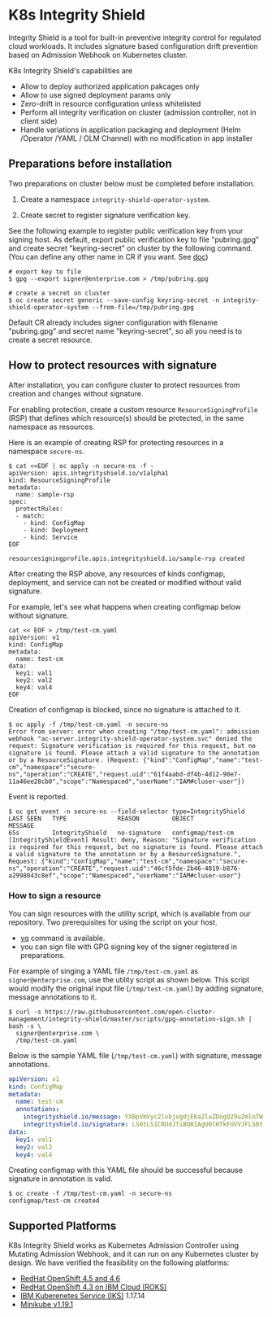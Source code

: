# K8s Integrity Shield
Integrity Shield is a tool for built-in preventive integrity control for regulated cloud workloads. It includes signature based configuration drift prevention based on Admission Webhook on Kubernetes cluster.

K8s Integrity Shield's capabilities are

- Allow to deploy authorized application pakcages only
- Allow to use signed deployment params only
- Zero-drift in resource configuration unless whitelisted
- Perform all integrity verification on cluster (admission controller, not in client side)
- Handle variations in application packaging and deployment (Helm /Operator /YAML / OLM Channel) with no modification in app installer

## Preparations before installation

Two preparations on cluster below must be completed before installation.

1. Create a namespace `integrity-shield-operator-system`.

2. Create secret to register signature verification key.


See the following example to register public verification key from your signing host. As default, export public verification key to file "pubring.gpg" and create secret "keyring-secret" on cluster by the following command. (You can define any other name in CR if you want. See [doc](README_SIGNER_CONFIG.md))

```
# export key to file
$ gpg --export signer@enterprise.com > /tmp/pubring.gpg

# create a secret on cluster
$ oc create secret generic --save-config keyring-secret -n integrity-shield-operator-system --from-file=/tmp/pubring.gpg
```

Default CR already includes signer configuration with filename "pubring.gpg" and secret name "keyring-secret", so all you need is to create a secret resource.


## How to protect resources with signature

After installation, you can configure cluster to protect resources from creation and changes without signature.

For enabling protection, create a custom resource `ResourceSigningProfile` (RSP) that defines which resource(s) should be protected, in the same namespace as resources. 

Here is an example of creating RSP for protecting resources in a namespace `secure-ns`.

```
$ cat <<EOF | oc apply -n secure-ns -f -
apiVersion: apis.integrityshield.io/v1alpha1
kind: ResourceSigningProfile
metadata:
  name: sample-rsp
spec:
  protectRules:
  - match:
    - kind: ConfigMap
    - kind: Deployment
    - kind: Service
EOF

resourcesigningprofile.apis.integrityshield.io/sample-rsp created
```

After creating the RSP above, any resources of kinds configmap, deployment, and service can not be created or modified without valid signature. 

For example, let's see what happens when creating configmap below without signature. 

```
cat << EOF > /tmp/test-cm.yaml
apiVersion: v1
kind: ConfigMap
metadata:
  name: test-cm
data:
  key1: val1
  key2: val2
  key4: val4
EOF
```

Creation of configmap is blocked, since no signature is attached to it. 

```
$ oc apply -f /tmp/test-cm.yaml -n secure-ns
Error from server: error when creating "/tmp/test-cm.yaml": admission webhook "ac-server.integrity-shield-operator-system.svc" denied the request: Signature verification is required for this request, but no signature is found. Please attach a valid signature to the annotation or by a ResourceSignature. (Request: {"kind":"ConfigMap","name":"test-cm","namespace":"secure-ns","operation":"CREATE","request.uid":"61f4aabd-df4b-4d12-90e7-11a46ee28cb0","scope":"Namespaced","userName":"IAM#cluser-user"})
```

Event is reported. 

```
$ oc get event -n secure-ns --field-selector type=IntegrityShield
LAST SEEN   TYPE              REASON         OBJECT              MESSAGE
65s         IntegrityShield   no-signature   configmap/test-cm   [IntegrityShieldEvent] Result: deny, Reason: "Signature verification is required for this request, but no signature is found. Please attach a valid signature to the annotation or by a ResourceSignature.", Request: {"kind":"ConfigMap","name":"test-cm","namespace":"secure-ns","operation":"CREATE","request.uid":"46cf5fde-2b46-4819-b876-a2998043c8ef","scope":"Namespaced","userName":"IAM#cluser-user"}

```

### How to sign a resource

You can sign resources with the utility script, which is available from our repository. Two prerequisites for using the script on your host. 

- [yq](https://github.com/mikefarah/yq) command is available. 
- you can sign file with GPG signing key of the signer registered in preparations. 

For example of singing a YAML file `/tmp/test-cm.yaml` as `signer@enterprise.com`, use the utility script as shown below. This script would modify the original input file (`/tmp/test-cm.yaml`) by adding signature, message annotations to it.

```
$ curl -s https://raw.githubusercontent.com/open-cluster-management/integrity-shield/master/scripts/gpg-annotation-sign.sh | bash -s \
  signer@enterprise.com \
  /tmp/test-cm.yaml 
```

Below is the sample YAML file (`/tmp/test-cm.yaml`) with signature, message annotations.

```yaml
apiVersion: v1
kind: ConfigMap
metadata:
  name: test-cm
  annotations:
    integrityshield.io/message: YXBpVmVyc2lvbjogdjEKa2luZDogQ29uZmlnTW...
    integrityshield.io/signature: LS0tLS1CRUdJTiBQR1AgU0lHTkFUVVJFLS0t...
data:
  key1: val1
  key2: val2
  key4: val4
```

Creating configmap with this YAML file should be successful because signature in annotation is valid.

```
$ oc create -f /tmp/test-cm.yaml -n secure-ns
configmap/test-cm created
```

## Supported Platforms

K8s Integrity Shield works as Kubernetes Admission Controller using Mutating Admission Webhook, and it can run on any Kubernetes cluster by design. 
We have verified the feasibility on the following platforms:

- [RedHat OpenShift 4.5 and 4.6](https://www.openshift.com/)
- [RedHat OpenShift 4.3 on IBM Cloud (ROKS)](https://www.openshift.com/products/openshift-ibm-cloud)
- [IBM Kuberenetes Service (IKS)](https://www.ibm.com/cloud/container-service/) 1.17.14
- [Minikube v1.19.1](https://kubernetes.io/docs/setup/learning-environment/minikube/)

